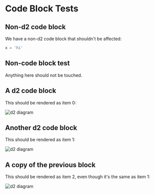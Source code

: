 # Code Block Tests

## Non-d2 code block

We have a non-d2 code block that shouldn't be affected:

```py
x = 'hi'
```

## Non-code block test

Anything here should not be touched.

## A d2 code block

This should be rendered as item 0:

![d2 diagram](/d2/test/resources/multi/0.svg)

## Another d2 code block

This should be rendered as item 1:

![d2 diagram](/d2/test/resources/multi/1.svg)

## A copy of the previous block

This should be rendered as item 2, even though it's the same as item 1:

![d2 diagram](/d2/test/resources/multi/2.svg)
